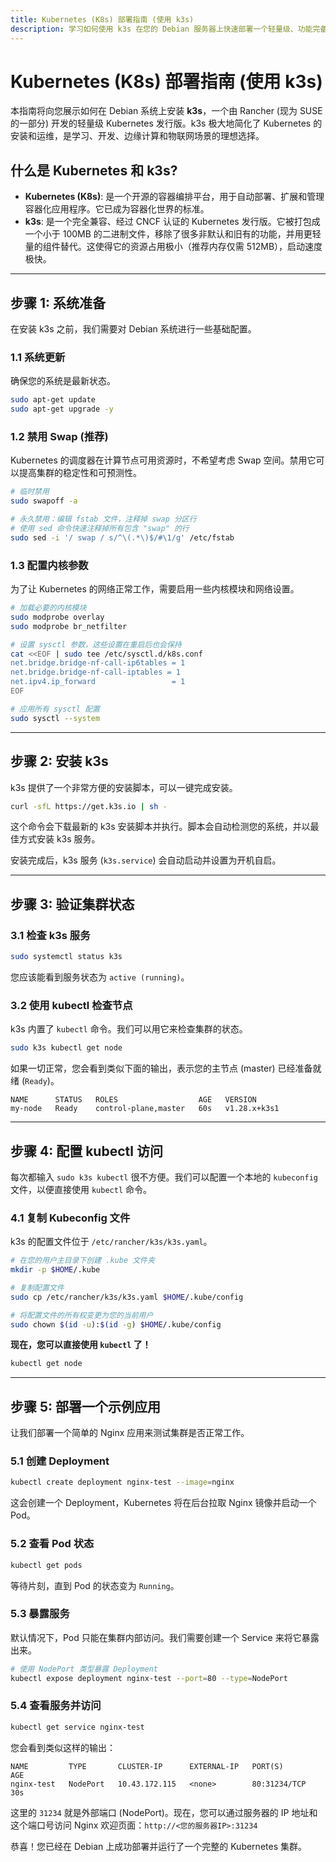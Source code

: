 ```yaml
---
title: Kubernetes (K8s) 部署指南 (使用 k3s)
description: 学习如何使用 k3s 在您的 Debian 服务器上快速部署一个轻量级、功能完备的 Kubernetes 集群。
---
```


# Kubernetes (K8s) 部署指南 (使用 k3s)

本指南将向您展示如何在 Debian 系统上安装 **k3s**，一个由 Rancher (现为 SUSE 的一部分) 开发的轻量级 Kubernetes 发行版。k3s 极大地简化了 Kubernetes 的安装和运维，是学习、开发、边缘计算和物联网场景的理想选择。

## 什么是 Kubernetes 和 k3s?

- **Kubernetes (K8s)**: 是一个开源的容器编排平台，用于自动部署、扩展和管理容器化应用程序。它已成为容器化世界的标准。
- **k3s**: 是一个完全兼容、经过 CNCF 认证的 Kubernetes 发行版。它被打包成一个小于 100MB 的二进制文件，移除了很多非默认和旧有的功能，并用更轻量的组件替代。这使得它的资源占用极小（推荐内存仅需 512MB），启动速度极快。

---

## 步骤 1: 系统准备

在安装 k3s 之前，我们需要对 Debian 系统进行一些基础配置。

### 1.1 系统更新

确保您的系统是最新状态。

```bash
sudo apt-get update
sudo apt-get upgrade -y
```

### 1.2 禁用 Swap (推荐)

Kubernetes 的调度器在计算节点可用资源时，不希望考虑 Swap 空间。禁用它可以提高集群的稳定性和可预测性。

```bash
# 临时禁用
sudo swapoff -a

# 永久禁用：编辑 fstab 文件，注释掉 swap 分区行
# 使用 sed 命令快速注释掉所有包含 "swap" 的行
sudo sed -i '/ swap / s/^\(.*\)$/#\1/g' /etc/fstab
```

### 1.3 配置内核参数

为了让 Kubernetes 的网络正常工作，需要启用一些内核模块和网络设置。

```bash
# 加载必要的内核模块
sudo modprobe overlay
sudo modprobe br_netfilter

# 设置 sysctl 参数，这些设置在重启后也会保持
cat <<EOF | sudo tee /etc/sysctl.d/k8s.conf
net.bridge.bridge-nf-call-ip6tables = 1
net.bridge.bridge-nf-call-iptables = 1
net.ipv4.ip_forward                 = 1
EOF

# 应用所有 sysctl 配置
sudo sysctl --system
```

---

## 步骤 2: 安装 k3s

k3s 提供了一个非常方便的安装脚本，可以一键完成安装。

```bash
curl -sfL https://get.k3s.io | sh -
```

这个命令会下载最新的 k3s 安装脚本并执行。脚本会自动检测您的系统，并以最佳方式安装 k3s 服务。

安装完成后，k3s 服务 (`k3s.service`) 会自动启动并设置为开机自启。

---

## 步骤 3: 验证集群状态

### 3.1 检查 k3s 服务

```bash
sudo systemctl status k3s
```
您应该能看到服务状态为 `active (running)`。

### 3.2 使用 kubectl 检查节点

k3s 内置了 `kubectl` 命令。我们可以用它来检查集群的状态。

```bash
sudo k3s kubectl get node
```

如果一切正常，您会看到类似下面的输出，表示您的主节点 (master) 已经准备就绪 (`Ready`)。

```
NAME      STATUS   ROLES                  AGE   VERSION
my-node   Ready    control-plane,master   60s   v1.28.x+k3s1
```

---

## 步骤 4: 配置 kubectl 访问

每次都输入 `sudo k3s kubectl` 很不方便。我们可以配置一个本地的 `kubeconfig` 文件，以便直接使用 `kubectl` 命令。

### 4.1 复制 Kubeconfig 文件

k3s 的配置文件位于 `/etc/rancher/k3s/k3s.yaml`。

```bash
# 在您的用户主目录下创建 .kube 文件夹
mkdir -p $HOME/.kube

# 复制配置文件
sudo cp /etc/rancher/k3s/k3s.yaml $HOME/.kube/config

# 将配置文件的所有权变更为您的当前用户
sudo chown $(id -u):$(id -g) $HOME/.kube/config
```

**现在，您可以直接使用 `kubectl` 了！**

```bash
kubectl get node
```

---

## 步骤 5: 部署一个示例应用

让我们部署一个简单的 Nginx 应用来测试集群是否正常工作。

### 5.1 创建 Deployment

```bash
kubectl create deployment nginx-test --image=nginx
```
这会创建一个 Deployment，Kubernetes 将在后台拉取 Nginx 镜像并启动一个 Pod。

### 5.2 查看 Pod 状态

```bash
kubectl get pods
```
等待片刻，直到 Pod 的状态变为 `Running`。

### 5.3 暴露服务

默认情况下，Pod 只能在集群内部访问。我们需要创建一个 Service 来将它暴露出来。

```bash
# 使用 NodePort 类型暴露 Deployment
kubectl expose deployment nginx-test --port=80 --type=NodePort
```

### 5.4 查看服务并访问

```bash
kubectl get service nginx-test
```
您会看到类似这样的输出：
```
NAME         TYPE       CLUSTER-IP      EXTERNAL-IP   PORT(S)        AGE
nginx-test   NodePort   10.43.172.115   <none>        80:31234/TCP   30s
```
这里的 `31234` 就是外部端口 (NodePort)。现在，您可以通过服务器的 IP 地址和这个端口号访问 Nginx 欢迎页面：`http://<您的服务器IP>:31234`

恭喜！您已经在 Debian 上成功部署并运行了一个完整的 Kubernetes 集群。 